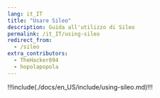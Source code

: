 ```yaml
---
lang: it_IT
title: "Usare Sileo"
description: Guida all'utilizzo di Sileo
permalink: /it_IT/using-sileo
redirect_from:
  - /sileo
extra_contributors:
  - TheHacker894
  - hopolapopola
---
```


!!!include(./docs/en_US/include/using-sileo.md)!!!